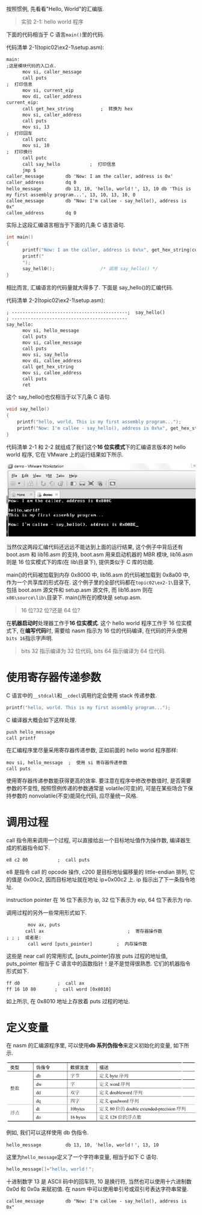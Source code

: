 
按照惯例, 先看看"Hello, World"的汇编版.

>实验 2-1: hello world 程序

下面的代码相当于 C 语言`main()`里的代码.

代码清单 2-1(topic02\ex2-1\setup.asm):

```assembly
main:                                                                      ;这是模块代码的入口点.
      mov si, caller_message
      call puts                                                          ;  打印信息
      mov si, current_eip
      mov di, caller_address
current_eip:
      call get_hex_string          ;  转换为 hex
      mov si, caller_address
      call puts
      mov si, 13                                                          ;  打印回车
      call putc
      mov si, 10                                                          ;  打印换行
      call putc
      call say_hello           ;  打印信息
      jmp $
caller_message        db 'Now: I am the caller, address is 0x'
caller_address        dq 0
hello_message         db 13, 10, 'hello, world！', 13, 10 db 'This is my first assembly program...', 13, 10, 13, 10, 0
callee_message        db "Now: I'm callee - say_hello(), address is 0x"
callee_address        dq 0
```

实际上这段汇编语言相当于下面的几条 C 语言语句.

```cpp
int main()
{
      printf("Now: I am the caller, address is 0x%x", get_hex_string(current_eip));
      printf("
      ");
      say_hell0();                 /* 调用 say_hello() */
}
```

相比而言, 汇编语言的代码量就大得多了. 下面是 say\_hello()的汇编代码.

代码清单 2-2(topic02\ex2-1\setup.asm):

```
; -------------------------------------------;  say_hello()
; -------------------------------------------
say_hello:
      mov si, hello_message
      call puts
      mov si, callee_message
      call puts
      mov si, say_hello
      mov di, callee_address
      call get_hex_string
      mov si, callee_address
      call puts
      ret
```

这个 say_hello()也仅相当于以下几条 C 语句.

```cpp
void say_hello()
{
    printf("hello, world, This is my first assembly program...");
    printf("Now: I'm callee - say_hello(), address is 0x%x", get_hex_string(say_hello));
}
```

代码清单 2-1 和 2-2 就组成了我们这个**16 位实模式**下的汇编语言版本的 hello world 程序, 它在 VMware 上的运行结果如下所示.

![2020-02-09-22-55-09.png](./images/2020-02-09-22-55-09.png)

当然仅这两段汇编代码还远远不能达到上面的运行结果, 这个例子中背后还有 boot.asm 和 lib16.asm 的支持, boot.asm 用来启动机器的 MBR 模块, lib16.asm 则是 16 位实模式下的库(在 lib\目录下), 提供类似于 C 库的功能.

main()的代码被加载到内存 0x8000 中, lib16.asm 的代码被加载到 0x8a00 中, 作为一个共享库的形式存在. 这个例子里的全部代码都在`topic02\ex2-1\`目录下, 包括 boot.asm 源文件和 setup.asm 源文件, 而 lib16.asm 则在`x86\source\lib\`目录下. main()所在的模块是 setup.asm.

>16 位?32 位?还是 64 位?

在**机器启动时**处理器工作于**16 位实模式**. 这个 hello world 程序工作于 16 位实模式下, 在**编写代码**时, 需要给 nasm 指示为 16 位的代码编译, 在代码的开头使用`bits 16`指示字声明.

>bits 32 指示编译为 32 位代码, bits 64 指示编译为 64 位代码.

# 使用寄存器传递参数

C 语言中的`__stdcall`和`__cdecl`调用约定会使用 stack 传递参数.

```cpp
printf("hello, world. This is my first assembly program...");
```

C 编译器大概会如下这样处理.

```
push hello_message
call printf
```

在汇编程序里尽量采用寄存器传递参数, 正如前面的 hello world 程序那样:

```
mov si, hello_message  ;  使用 si 寄存器传递参数
call puts
```

使用寄存器传递参数能获得更高的效率. 要注意在程序中修改参数值时, 是否需要参数的不变性, 按照惯例传递的参数通常是 volatile(可变)的, 可是在某些场合下保持参数的 nonvolatile(不变)能简化代码, 应尽量统一风格.

# 调用过程

call 指令用来调用一个过程, 可以直接给出一个目标地址值作为操作数, 编译器生成的机器指令如下.

```
e8 c2 00           ;  call puts
```

e8 是指令 call 的 opcode 操作, c200 是目标地址偏移量的 little-endian 排列, 它的值是 0x00c2, 因而目标地址就在地址 ip+0x00c2 上. ip 指示出了下一条指令地址.

instruction pointer 在 16 位下表示为 ip, 32 位下表示为 eip, 64 位下表示为 rip.

调用过程的另外一些常用形式如下.

```
        mov ax, puts
       call ax                               ;  寄存器操作数
; ; ;  或者是:
        call word [puts_pointer]         ;  内存操作数
```

这些是 near call 的常用形式, [puts_pointer]存放 puts 过程的地址值, puts_pointer 相当于 C 语言中的函数指针！是不是觉得很熟悉. 它们的机器指令形式如下.

```
ff d0              ;  call ax
ff 16 10 80       ;  call word [0x8010]
```

如上所示, 在 0x8010 地址上存放着 puts 过程的地址.

# 定义变量

在 nasm 的汇编源程序里, 可以使用**db 系列伪指令**来定义初始化的变量, 如下所示.

![2020-02-09-23-05-58.png](./images/2020-02-09-23-05-58.png)

例如, 我们可以这样使用 db 伪指令.

```
hello_message         db 13, 10, 'hello, world！', 13, 10
```

这里为`hello_message`定义了一个字符串变量, 相当于如下 C 语句.

```cpp
hello_message[]="hello, world！";
```

十进制数字 13 是 ASCII 码中的回车符, 10 是换行符, 当然也可以使用十六进制数 0x0d 和 0x0a 来赋初值. 在 nasm 中可以使用单引号或双引号表达字符串常量.

```
callee_message        db "Now: I'm callee - say_hello(), address is 0x"
```